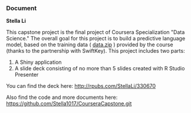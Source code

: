 ### Document

**Stella Li**

This capstone project is the final project of Coursera Specialization "Data Science."
The overall goal for this project is to build a predictive language model, based on the training data  ( [data.zip](https://d396qusza40orc.cloudfront.net/dsscapstone/dataset/Coursera-SwiftKey.zip) ) provided by the course (thanks to the partnership with SwiftKey).
This project includes two parts:

1. A Shiny application
2. A slide deck consisting of no more than 5 slides created with R Studio Presenter

You can find the deck here:
<http://rpubs.com/StellaLi/330670>

Also find the code and more documents here:
<https://github.com/Stella1017/CourseraCapstone.git>
